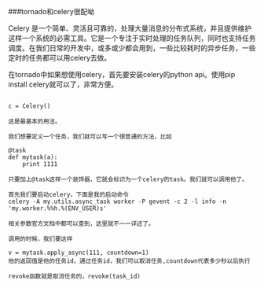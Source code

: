###tornado和celery很配呦


Celery 是一个简单、灵活且可靠的，处理大量消息的分布式系统，并且提供维护这样一个系统的必需工具。它是一个专注于实时处理的任务队列，同时也支持任务调度。在我们日常的开发中，或多或少都会用到，一些比较耗时的异步任务，一些定时的任务都可以用celery去做。

在tornado中如果想使用celery，首先要安装celery的python api。使用pip install celery就可以了，非常方便。

```from celery import Celery, task

c = Celery()

这是最基本的用法。

我们想要定义一个任务，我们就可以写一个很普通的方法，比如

@task
def mytask(a):
    print 1111
    
只要加上@task这样一个装饰器，它就会标识为一个celery的task。我们就可以调用他了。

首先我们要启动celery，下面是我的启动命令
celery -A my.utils.async_task worker -P gevent -c 2 -l info -n 'my.worker.%%h.%(ENV_USER)s'

相关参数官方文档中都可以查到，这里就不一一详述了。

调用的时候，我们要这样

v = mytask.apply_async(111, countdown=1)
他的返回值是他的任务id，通过任务id，我们可以取消任务,countdown代表多少秒以后执行

revoke函数就是取消任务的，revoke(task_id)
```